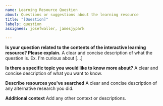```yaml
---
name: Learning Resource Question
about: Questions or suggestions about the learning resource
title: "[Question]"
labels: question
assignees: josefwaller, jamesjypark

---
```


**Is your question related to the contents of the interactive learning resource? Please explain.**
A clear and concise description of what the question is. Ex. I'm curious about [...]

**Is there a specific topic you would like to know more about?**
A clear and concise description of what you want to know.

**Describe resources you've searched**
A clear and concise description of any alternative research you did.

**Additional context**
Add any other context or descriptions.

